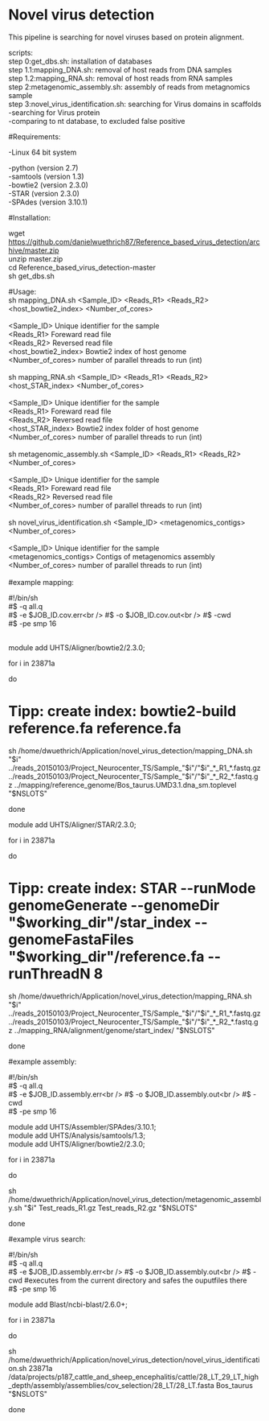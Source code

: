 Novel virus detection
=======================

This pipeline is searching for novel viruses based on protein alignment.<br />

scripts:<br />
step 0:get_dbs.sh: installation of databases<br />
step 1.1:mapping_DNA.sh: removal of host reads from DNA samples<br />
step 1.2:mapping_RNA.sh: removal of host reads from RNA samples<br />
step 2:metagenomic_assembly.sh: assembly of reads from metagnomics sample<br />
step 3:novel_virus_identification.sh: searching for Virus domains in scaffolds<br />
		-searching for Virus protein<br />
		-comparing to nt database, to excluded false positive<br />

#Requirements:

-Linux 64 bit system<br />

-python (version 2.7)<br />
-samtools (version 1.3)<br />
-bowtie2 (version 2.3.0)<br />
-STAR (version 2.3.0)<br />
-SPAdes (version 3.10.1)<br />

#Installation:

wget https://github.com/danielwuethrich87/Reference_based_virus_detection/archive/master.zip<br />
unzip master.zip<br />
cd Reference_based_virus_detection-master<br />
sh get_dbs.sh<br />

#Usage:
<br />
sh mapping_DNA.sh <Sample_ID> <Reads_R1> <Reads_R2> <host_bowtie2_index> <Number_of_cores> <br />
<br />
<Sample_ID>               Unique identifier for the sample<br />
<Reads_R1>                Foreward read file<br />
<Reads_R2>                Reversed read file<br />
<host_bowtie2_index>      Bowtie2 index of host genome<br />
<Number_of_cores>         number of parallel threads to run (int)<br />
<br />
sh mapping_RNA.sh <Sample_ID> <Reads_R1> <Reads_R2> <host_STAR_index> <Number_of_cores> <br />
<br />
<Sample_ID>               Unique identifier for the sample<br />
<Reads_R1>                Foreward read file<br />
<Reads_R2>                Reversed read file<br />
<host_STAR_index>         Bowtie2 index folder of host genome<br />
<Number_of_cores>         number of parallel threads to run (int)<br />
<br />
sh metagenomic_assembly.sh <Sample_ID> <Reads_R1> <Reads_R2> <Number_of_cores> <br />
<br />
<Sample_ID>               Unique identifier for the sample<br />
<Reads_R1>                Foreward read file<br />
<Reads_R2>                Reversed read file<br />
<Number_of_cores>         number of parallel threads to run (int)<br />
<br />
sh novel_virus_identification.sh <Sample_ID> <metagenomics_contigs> <Number_of_cores> <br />
<br />
<Sample_ID>               Unique identifier for the sample<br />
<metagenomics_contigs>    Contigs of metagenomics assembly<br />
<Number_of_cores>         number of parallel threads to run (int)<br />
<br />
#example mapping:

#!/bin/sh<br />
#$ -q all.q<br />
#$ -e $JOB_ID.cov.err<br />
#$ -o $JOB_ID.cov.out<br />
#$ -cwd <br />
#$ -pe smp 16<br />

<br />
module add UHTS/Aligner/bowtie2/2.3.0;<br />

for i in 23871a<br />

do<br />

# Tipp: create index: bowtie2-build reference.fa reference.fa<br />

sh /home/dwuethrich/Application/novel_virus_detection/mapping_DNA.sh "$i" ../reads_20150103/Project_Neurocenter_TS/Sample_"$i"/"$i"_*_R1_*.fastq.gz ../reads_20150103/Project_Neurocenter_TS/Sample_"$i"/"$i"_*_R2_*.fastq.gz ../mapping/reference_genome/Bos_taurus.UMD3.1.dna_sm.toplevel "$NSLOTS"<br />

done<br />



module add UHTS/Aligner/STAR/2.3.0;<br />

for i in 23871a<br />

do<br />

# Tipp: create index: STAR --runMode genomeGenerate --genomeDir "$working_dir"/star_index --genomeFastaFiles "$working_dir"/reference.fa --runThreadN 8<br />

sh /home/dwuethrich/Application/novel_virus_detection/mapping_RNA.sh "$i" ../reads_20150103/Project_Neurocenter_TS/Sample_"$i"/"$i"_*_R1_*.fastq.gz ../reads_20150103/Project_Neurocenter_TS/Sample_"$i"/"$i"_*_R2_*.fastq.gz ../mapping_RNA/alignment/genome/start_index/ "$NSLOTS"<br />

done<br />

#example assembly:

#!/bin/sh<br />
#$ -q all.q<br />
#$ -e $JOB_ID.assembly.err<br />
#$ -o $JOB_ID.assembly.out<br />
#$ -cwd<br />
#$ -pe smp 16<br />

module add UHTS/Assembler/SPAdes/3.10.1;<br />
module add UHTS/Analysis/samtools/1.3;<br />
module add UHTS/Aligner/bowtie2/2.3.0;<br />

for i in 23871a<br />

do<br />

sh /home/dwuethrich/Application/novel_virus_detection/metagenomic_assembly.sh "$i" Test_reads_R1.gz Test_reads_R2.gz "$NSLOTS"<br />

done<br />

#example virus search:

#!/bin/sh<br />
#$ -q all.q<br />
#$ -e $JOB_ID.assembly.err<br />
#$ -o $JOB_ID.assembly.out<br />
#$ -cwd #executes from the current directory and safes the ouputfiles there<br />
#$ -pe smp 16<br />


module add Blast/ncbi-blast/2.6.0+;<br />

for i in 23871a<br />

do<br />

sh /home/dwuethrich/Application/novel_virus_detection/novel_virus_identification.sh 23871a /data/projects/p187_cattle_and_sheep_encephalitis/cattle/28_LT_29_LT_high_depth/assembly/assemblies/cov_selection/28_LT/28_LT.fasta Bos_taurus "$NSLOTS"<br />

done<br />











